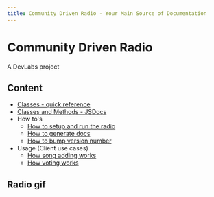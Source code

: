 ```yaml
---
title: Community Driven Radio - Your Main Source of Documentation
---
```


# Community Driven Radio

A DevLabs project

## Content

- [Classes - quick reference](classes-quick-reference/)
- [Classes and Methods - JSDocs](jsdocs/)
- How to's
  - [How to setup and run the radio](http://bratanov.github.com/community-driven-radio#how-to-run)
  - [How to generate docs](how-to/documentation.md)
  - [How to bump version number](how-to/versions.md)
- Usage (Client use cases)
  - [How song adding works](usage/adding-songs.md)
  - [How voting works](usage/voting.md)

## Radio gif

<div id="radio-gif"></div>

<script type="text-javascript">
  var radioGifs = [
    'https://media.giphy.com/media/LX3xsKXQgZoGs/giphy.gif',
    'https://media.giphy.com/media/NkkKrHU2wAin6/giphy.gif',
    'https://media.giphy.com/media/l2YWqtgoYCX5i5RBu/giphy.gif',
    'https://media.giphy.com/media/XEeASREtdxeSc/giphy.gif',
    'https://media.giphy.com/media/ER9ew0BbQGCDC/giphy.gif'
  ];
  document.getElementById('radio-gif').innerHTML('<img src="' + radioGifs[Math.random() * radioGifs.length] + '" />');
</script>
